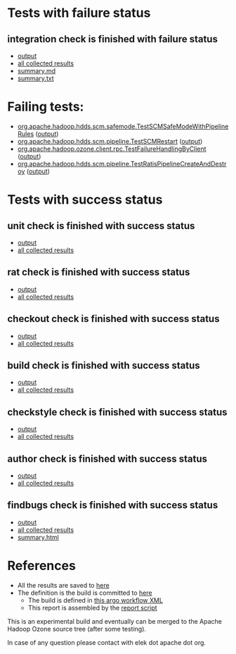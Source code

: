 # Tests with failure status

## integration check is finished with failure status

   * [output](https://raw.githubusercontent.com/elek/ozone-ci-03/master/pr/pr-hdds-1569-5jqvn/integration/output.log)
   * [all collected results](https://github.com/elek/ozone-ci-03/tree/master/pr/pr-hdds-1569-5jqvn/integration)
   * [summary.md](https://github.com/elek/ozone-ci-03/tree/master/pr/pr-hdds-1569-5jqvn/integration/summary.md)
   * [summary.txt](https://github.com/elek/ozone-ci-03/tree/master/pr/pr-hdds-1569-5jqvn/integration/summary.txt)

# Failing tests: 

 * [org.apache.hadoop.hdds.scm.safemode.TestSCMSafeModeWithPipelineRules](hadoop-ozone/integration-test/org.apache.hadoop.hdds.scm.safemode.TestSCMSafeModeWithPipelineRules.txt) ([output](hadoop-ozone/integration-test/org.apache.hadoop.hdds.scm.safemode.TestSCMSafeModeWithPipelineRules-output.txt))
 * [org.apache.hadoop.hdds.scm.pipeline.TestSCMRestart](hadoop-ozone/integration-test/org.apache.hadoop.hdds.scm.pipeline.TestSCMRestart.txt) ([output](hadoop-ozone/integration-test/org.apache.hadoop.hdds.scm.pipeline.TestSCMRestart-output.txt))
 * [org.apache.hadoop.ozone.client.rpc.TestFailureHandlingByClient](hadoop-ozone/integration-test/org.apache.hadoop.ozone.client.rpc.TestFailureHandlingByClient.txt) ([output](hadoop-ozone/integration-test/org.apache.hadoop.ozone.client.rpc.TestFailureHandlingByClient-output.txt))
 * [org.apache.hadoop.hdds.scm.pipeline.TestRatisPipelineCreateAndDestroy](hadoop-ozone/integration-test/org.apache.hadoop.hdds.scm.pipeline.TestRatisPipelineCreateAndDestroy.txt) ([output](hadoop-ozone/integration-test/org.apache.hadoop.hdds.scm.pipeline.TestRatisPipelineCreateAndDestroy-output.txt))


# Tests with success status

## unit check is finished with success status

   * [output](https://raw.githubusercontent.com/elek/ozone-ci-03/master/pr/pr-hdds-1569-5jqvn/unit/output.log)
   * [all collected results](https://github.com/elek/ozone-ci-03/tree/master/pr/pr-hdds-1569-5jqvn/unit)


## rat check is finished with success status

   * [output](https://raw.githubusercontent.com/elek/ozone-ci-03/master/pr/pr-hdds-1569-5jqvn/rat/output.log)
   * [all collected results](https://github.com/elek/ozone-ci-03/tree/master/pr/pr-hdds-1569-5jqvn/rat)


## checkout check is finished with success status

   * [output](https://raw.githubusercontent.com/elek/ozone-ci-03/master/pr/pr-hdds-1569-5jqvn/checkout/output.log)
   * [all collected results](https://github.com/elek/ozone-ci-03/tree/master/pr/pr-hdds-1569-5jqvn/checkout)


## build check is finished with success status

   * [output](https://raw.githubusercontent.com/elek/ozone-ci-03/master/pr/pr-hdds-1569-5jqvn/build/output.log)
   * [all collected results](https://github.com/elek/ozone-ci-03/tree/master/pr/pr-hdds-1569-5jqvn/build)


## checkstyle check is finished with success status

   * [output](https://raw.githubusercontent.com/elek/ozone-ci-03/master/pr/pr-hdds-1569-5jqvn/checkstyle/output.log)
   * [all collected results](https://github.com/elek/ozone-ci-03/tree/master/pr/pr-hdds-1569-5jqvn/checkstyle)


## author check is finished with success status

   * [output](https://raw.githubusercontent.com/elek/ozone-ci-03/master/pr/pr-hdds-1569-5jqvn/author/output.log)
   * [all collected results](https://github.com/elek/ozone-ci-03/tree/master/pr/pr-hdds-1569-5jqvn/author)


## findbugs check is finished with success status

   * [output](https://raw.githubusercontent.com/elek/ozone-ci-03/master/pr/pr-hdds-1569-5jqvn/findbugs/output.log)
   * [all collected results](https://github.com/elek/ozone-ci-03/tree/master/pr/pr-hdds-1569-5jqvn/findbugs)
   * [summary.html](https://elek.github.io/ozone-ci-03/pr/pr-hdds-1569-5jqvn/findbugs/summary.html)




# References

 * All the results are saved to [here](https://github.com/elek/ozone-ci-03/tree/master/pr/pr-hdds-1569-5jqvn/)
 * The definition is the build is committed to [here](https://github.com/elek/argo-ozone)
    * The build is defined in [this argo workflow XML](https://github.com/elek/argo-ozone/blob/master/ozone-build.yaml)
    * This report is assembled by the [report script](https://github.com/elek/argo-ozone/blob/master/scripts/report.sh)

This is an experimental build and eventually can be merged to the Apache Hadoop Ozone source tree (after some testing).

In case of any question please contact with elek dot apache dot org.
